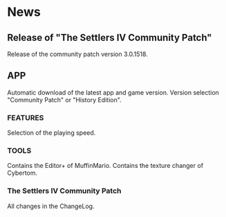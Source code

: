# News
## Release of "The Settlers IV Community Patch" 

Release of the community patch version 3.0.1518.

## APP 
Automatic download of the latest app and game version. 
Version selection "Community Patch" or "History Edition".

### FEATURES
Selection of the playing speed.

### TOOLS
Contains the Editor+ of MuffinMario.
Contains the texture changer of Cybertom.

### The Settlers IV Community Patch
All changes in the ChangeLog.
